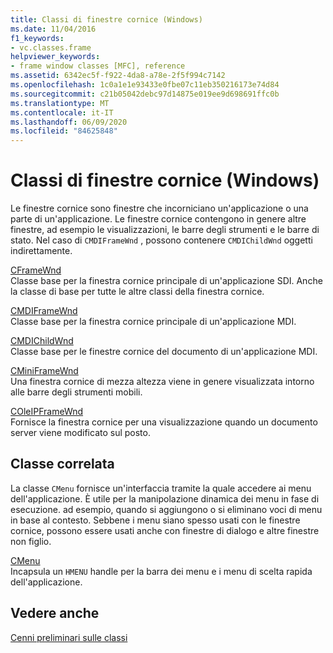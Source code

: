 ```yaml
---
title: Classi di finestre cornice (Windows)
ms.date: 11/04/2016
f1_keywords:
- vc.classes.frame
helpviewer_keywords:
- frame window classes [MFC], reference
ms.assetid: 6342ec5f-f922-4da8-a78e-2f5f994c7142
ms.openlocfilehash: 1c0a1e1e93433e0fbe07c11eb350216173e74d84
ms.sourcegitcommit: c21b05042debc97d14875e019ee9d698691ffc0b
ms.translationtype: MT
ms.contentlocale: it-IT
ms.lasthandoff: 06/09/2020
ms.locfileid: "84625848"
---
```

# <a name="frame-window-classes-windows"></a>Classi di finestre cornice (Windows)

Le finestre cornice sono finestre che incorniciano un'applicazione o una parte di un'applicazione. Le finestre cornice contengono in genere altre finestre, ad esempio le visualizzazioni, le barre degli strumenti e le barre di stato. Nel caso di `CMDIFrameWnd` , possono contenere `CMDIChildWnd` oggetti indirettamente.

[CFrameWnd](reference/cframewnd-class.md)<br/>
Classe base per la finestra cornice principale di un'applicazione SDI. Anche la classe di base per tutte le altre classi della finestra cornice.

[CMDIFrameWnd](reference/cmdiframewnd-class.md)<br/>
Classe base per la finestra cornice principale di un'applicazione MDI.

[CMDIChildWnd](reference/cmdichildwnd-class.md)<br/>
Classe base per le finestre cornice del documento di un'applicazione MDI.

[CMiniFrameWnd](reference/cminiframewnd-class.md)<br/>
Una finestra cornice di mezza altezza viene in genere visualizzata intorno alle barre degli strumenti mobili.

[COleIPFrameWnd](reference/coleipframewnd-class.md)<br/>
Fornisce la finestra cornice per una visualizzazione quando un documento server viene modificato sul posto.

## <a name="related-class"></a>Classe correlata

La classe `CMenu` fornisce un'interfaccia tramite la quale accedere ai menu dell'applicazione. È utile per la manipolazione dinamica dei menu in fase di esecuzione. ad esempio, quando si aggiungono o si eliminano voci di menu in base al contesto. Sebbene i menu siano spesso usati con le finestre cornice, possono essere usati anche con finestre di dialogo e altre finestre non figlio.

[CMenu](reference/cmenu-class.md)<br/>
Incapsula un `HMENU` handle per la barra dei menu e i menu di scelta rapida dell'applicazione.

## <a name="see-also"></a>Vedere anche

[Cenni preliminari sulle classi](class-library-overview.md)
